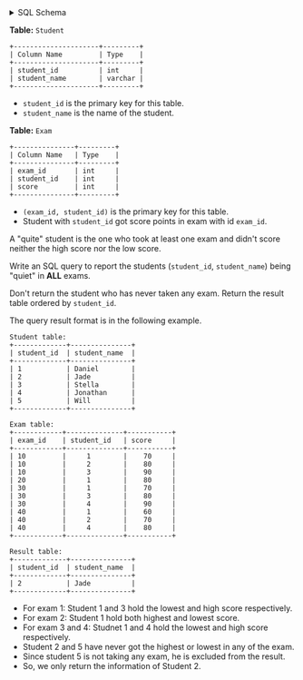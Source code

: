 <details>
<summary> SQL Schema</summary>

```sql
DROP TABLE IF EXISTS Student;

CREATE TABLE IF NOT EXISTS
  Student (student_id int, student_name varchar(30));

INSERT INTO
  Student (student_id, student_name)
VALUES
  ('1', 'Daniel'),
  ('2', 'Jade'),
  ('3', 'Stella'),
  ('4', 'Jonathan'),
  ('5', 'Will');


DROP TABLE IF EXISTS Exam;

CREATE TABLE IF NOT EXISTS
  Exam (exam_id int, student_id int, score int);

INSERT INTO
  Exam (exam_id, student_id, score)
VALUES
  ('10', '1', '70'),
  ('10', '2', '80'),
  ('10', '3', '90'),
  ('20', '1', '80'),
  ('30', '1', '70'),
  ('30', '3', '80'),
  ('30', '4', '90'),
  ('40', '1', '60'),
  ('40', '2', '70'),
  ('40', '4', '80');
```

</details>

**Table:** `Student`

```
+---------------------+---------+
| Column Name         | Type    |
+---------------------+---------+
| student_id          | int     |
| student_name        | varchar |
+---------------------+---------+
```

- `student_id` is the primary key for this table.
- `student_name` is the name of the student.

**Table:** `Exam`

```
+---------------+---------+
| Column Name   | Type    |
+---------------+---------+
| exam_id       | int     |
| student_id    | int     |
| score         | int     |
+---------------+---------+
```

- `(exam_id, student_id)` is the primary key for this table.
- Student with `student_id` got score points in exam with id `exam_id`.

A "quite" student is the one who took at least one exam and didn't score neither the high score nor the low score.

Write an SQL query to report the students (`student_id`, `student_name`) being "quiet" in **ALL** exams.

Don't return the student who has never taken any exam. Return the result table ordered by `student_id`.

The query result format is in the following example.

```
Student table:
+-------------+---------------+
| student_id  | student_name  |
+-------------+---------------+
| 1           | Daniel        |
| 2           | Jade          |
| 3           | Stella        |
| 4           | Jonathan      |
| 5           | Will          |
+-------------+---------------+

Exam table:
+------------+--------------+-----------+
| exam_id    | student_id   | score     |
+------------+--------------+-----------+
| 10         |     1        |    70     |
| 10         |     2        |    80     |
| 10         |     3        |    90     |
| 20         |     1        |    80     |
| 30         |     1        |    70     |
| 30         |     3        |    80     |
| 30         |     4        |    90     |
| 40         |     1        |    60     |
| 40         |     2        |    70     |
| 40         |     4        |    80     |
+------------+--------------+-----------+

Result table:
+-------------+---------------+
| student_id  | student_name  |
+-------------+---------------+
| 2           | Jade          |
+-------------+---------------+
```

- For exam 1: Student 1 and 3 hold the lowest and high score respectively.
- For exam 2: Student 1 hold both highest and lowest score.
- For exam 3 and 4: Studnet 1 and 4 hold the lowest and high score respectively.
- Student 2 and 5 have never got the highest or lowest in any of the exam.
- Since student 5 is not taking any exam, he is excluded from the result.
- So, we only return the information of Student 2.